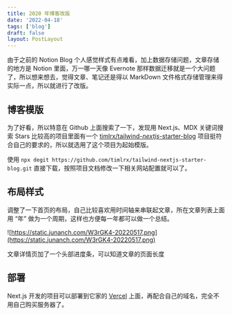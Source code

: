 ```yaml
---
title: 2020 年博客改版
date: '2022-04-18'
tags: ['blog']
draft: false
layout: PostLayout
---
```


由于之前的 Notion Blog 个人感觉样式有点难看，加上数据存储问题，文章存储的地方是 Notion 里面，万一哪一天像 Evernote 那样数据迁移就是一个大问题了，所以想来想去，觉得文章、笔记还是得以 MarkDown 文件格式存储管理来得实际一点，所以就进行了改版。

## 博客模版

为了好看，所以特意在 Github 上面搜索了一下，发现用 Next.js、MDX 关键词搜索 Stars 比较高的项目里面有一个 [timlrx/tailwind-_nextjs_-starter-blog](https://github.com/timlrx/tailwind-nextjs-starter-blog) 项目挺符合自己的要求的，所以就选用了这个项目为起始模版。

使用 `npx degit https://github.com/timlrx/tailwind-nextjs-starter-blog.git` 直接下载，按照项目文档修改一下相关网站配置就可以了。

## 布局样式

调整了一下首页的布局，自己比较喜欢用时间轴来串联起文章，所在文章列表上面用 “年” 做为一个周期，这样也方便每一年都可以做一个总结。

![https://static.junanch.com/W3rGK4-20220517.png](https://static.junanch.com/W3rGK4-20220517.png)

文章详情页加了一个头部进度条，可以知道文章的页面长度

## 部署

Next.js 开发的项目可以部署到它家的 [Vercel](https://vercel.com/) 上面，再配合自己的域名，完全不用自己购买服务器了。
